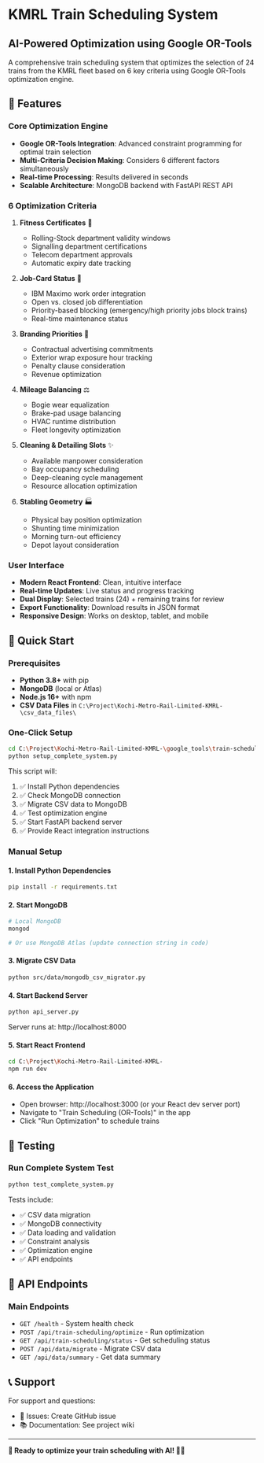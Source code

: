 # KMRL Train Scheduling System

## AI-Powered Optimization using Google OR-Tools

A comprehensive train scheduling system that optimizes the selection of 24 trains from the KMRL fleet based on 6 key criteria using Google OR-Tools optimization engine.

## 🎯 Features

### Core Optimization Engine

- **Google OR-Tools Integration**: Advanced constraint programming for optimal train selection
- **Multi-Criteria Decision Making**: Considers 6 different factors simultaneously
- **Real-time Processing**: Results delivered in seconds
- **Scalable Architecture**: MongoDB backend with FastAPI REST API

### 6 Optimization Criteria

1. **Fitness Certificates** 🏥

   - Rolling-Stock department validity windows
   - Signalling department certifications
   - Telecom department approvals
   - Automatic expiry date tracking

2. **Job-Card Status** 🔧

   - IBM Maximo work order integration
   - Open vs. closed job differentiation
   - Priority-based blocking (emergency/high priority jobs block trains)
   - Real-time maintenance status

3. **Branding Priorities** 🎨

   - Contractual advertising commitments
   - Exterior wrap exposure hour tracking
   - Penalty clause consideration
   - Revenue optimization

4. **Mileage Balancing** ⚖️

   - Bogie wear equalization
   - Brake-pad usage balancing
   - HVAC runtime distribution
   - Fleet longevity optimization

5. **Cleaning & Detailing Slots** ✨

   - Available manpower consideration
   - Bay occupancy scheduling
   - Deep-cleaning cycle management
   - Resource allocation optimization

6. **Stabling Geometry** 🏭
   - Physical bay position optimization
   - Shunting time minimization
   - Morning turn-out efficiency
   - Depot layout consideration

### User Interface

- **Modern React Frontend**: Clean, intuitive interface
- **Real-time Updates**: Live status and progress tracking
- **Dual Display**: Selected trains (24) + remaining trains for review
- **Export Functionality**: Download results in JSON format
- **Responsive Design**: Works on desktop, tablet, and mobile

## 🚀 Quick Start

### Prerequisites

- **Python 3.8+** with pip
- **MongoDB** (local or Atlas)
- **Node.js 16+** with npm
- **CSV Data Files** in `C:\Project\Kochi-Metro-Rail-Limited-KMRL-\csv_data_files\`

### One-Click Setup

```bash
cd C:\Project\Kochi-Metro-Rail-Limited-KMRL-\google_tools\train-scheduling-optimizer
python setup_complete_system.py
```

This script will:

1. ✅ Install Python dependencies
2. ✅ Check MongoDB connection
3. ✅ Migrate CSV data to MongoDB
4. ✅ Test optimization engine
5. ✅ Start FastAPI backend server
6. ✅ Provide React integration instructions

### Manual Setup

#### 1. Install Python Dependencies

```bash
pip install -r requirements.txt
```

#### 2. Start MongoDB

```bash
# Local MongoDB
mongod

# Or use MongoDB Atlas (update connection string in code)
```

#### 3. Migrate CSV Data

```bash
python src/data/mongodb_csv_migrator.py
```

#### 4. Start Backend Server

```bash
python api_server.py
```

Server runs at: http://localhost:8000

#### 5. Start React Frontend

```bash
cd C:\Project\Kochi-Metro-Rail-Limited-KMRL-
npm run dev
```

#### 6. Access the Application

- Open browser: http://localhost:3000 (or your React dev server port)
- Navigate to "Train Scheduling (OR-Tools)" in the app
- Click "Run Optimization" to schedule trains

## 🧪 Testing

### Run Complete System Test

```bash
python test_complete_system.py
```

Tests include:

- ✅ CSV data migration
- ✅ MongoDB connectivity
- ✅ Data loading and validation
- ✅ Constraint analysis
- ✅ Optimization engine
- ✅ API endpoints

## 🔧 API Endpoints

### Main Endpoints

- `GET /health` - System health check
- `POST /api/train-scheduling/optimize` - Run optimization
- `GET /api/train-scheduling/status` - Get scheduling status
- `POST /api/data/migrate` - Migrate CSV data
- `GET /api/data/summary` - Get data summary

## 📞 Support

For support and questions:

- 🐛 Issues: Create GitHub issue
- 📚 Documentation: See project wiki

---

**🎉 Ready to optimize your train scheduling with AI! 🚂✨**
